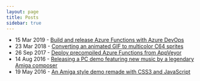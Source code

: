 ```yaml
---
layout: page
title: Posts
sidebar: true
---
```


<ul>

<li>15 Mar 2019 - <a href="/2019/03/15/build-and-release-azure-functions-with-azure-devops/">Build and release Azure Functions with Azure DevOps</a></li>

<li>23 Mar 2018 - <a href="/2018/03/23/converting-an-animated-gif-to-multicolor-c64-sprites/">Converting an animated GIF to multicolor C64 sprites</a></li>

<li>26 Sep 2017 - <a href="/2017/09/26/deploy-precompiled-azure-functions-from-appveyor/">Deploy precompiled Azure Functions from AppVeyor</a></li>

<li>14 Aug 2016 - <a href="/2016/08/14/releasing-a-pc-demo-featuring-new-music-by-a-legendary-amiga-composer/">Releasing a PC demo featuring new music by a legendary Amiga composer</a></li>

<li>19 May 2016 - <a href="/2016/05/19/an-amiga-style-demo-remade-with-css3-and-javascript/">An Amiga style demo remade with CSS3 and JavaScript</a></li>

</ul>